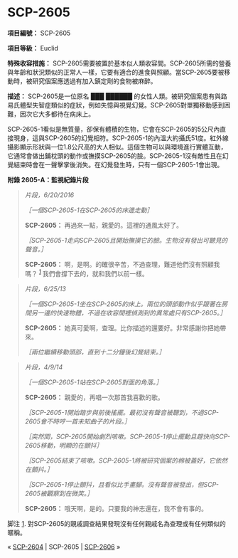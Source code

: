 # SCP-2605
                        


**項目編號：** SCP-2605

**項目等級：** Euclid

**特殊收容措施：** SCP-2605需要被置於基本似人類收容間。SCP-2605所需的營養與年齡和狀況類似的正常人一樣，它要有適合的進食與照顧。當SCP-2605要被移動時，被研究個案應透過有加入鎮定劑的食物被麻醉。

**描述：** SCP-2605是一位原名 ███ ██████ 的女性人類。被研究個案患有與路易氏體型失智症類似的症狀，例如失憶與視覺幻覺。SCP-2605對單獨移動感到困難，因次它大多都待在病床上。

SCP-2605-1看似是無質量，卻保有體積的生物，它會在SCP-2605的5公尺內直接現身，這與SCP-2605的幻覺相符。SCP-2605-1的內溫大約攝氏51度。紅外線攝影顯示形狀與一位1.8公尺高的大人相似。這個生物可以與環境進行實體互動，它通常會做出鋪枕頭的動作或撫摸SCP-2605的臉。SCP-2605-1沒有敵性且在幻覺結束時會在一聲擊掌後消失。在幻覺發生時，只有一個SCP-2605-1會出現。

**附錄 2605-A：監視紀錄片段** 


> *片段，6/20/2016* 
> 
> *［一個SCP-2605-1在SCP-2605的床邊走動］* 
> 
> **SCP-2605：** 再過來一點，親愛的。這裡的通風太好了。
> 
> *［SCP-2605-1走向SCP-2605且開始撫摸它的臉。生物沒有發出可聽見的聲音。］* 
> 
> **SCP-2605：** 啊，是啊。的確很辛苦，不過查理，難道他們沒有照顧我嗎？<sup class='footnoteref'>
 <a shape='rect' class='footnoteref' id='footnoteref-1' href='javascript:;' onclick='WIKIDOT.page.utils.scrollToReference(&apos;footnote-1&apos;)'>1</a>
</sup>我們會撐下去的，就和我們以前一樣。
> 


> *片段，6/25/13* 
> 
> *［一個SCP-2605-1坐在SCP-2605的床上。兩位的頭部動作似乎跟著在房間另一邊的快速物體，不過在收容間裡偵測到的異常處只有SCP-2605。］* 
> 
> **SCP-2605：** 她真可愛啊，查理。比你描述的還要好。非常感謝你把她帶來。
> 
> *［兩位繼續移動頭部，直到十二分鐘後幻覺結束。］* 
> 


> *片段，4/9/14* 
> 
> *［一個SCP-2605-1站在SCP-2605對面的角落。］* 
> 
> **SCP-2605：** 親愛的，再唱一次那首我喜歡的歌。
> 
> *［SCP-2605-1開始踏步與前後搖擺。最初沒有聲音被聽到，不過SCP-2605會不時哼一首未知曲子的片段。］* 
> 
> *［突然間，SCP-2605開始劇烈咳嗽。SCP-2605-1停止擺動且趕快向SCP-2605移動，明顯的在顫抖］* 
> 
> *［SCP-2605結束了咳嗽。SCP-2605-1將被研究個案的棉被蓋好，它依然在顫抖。］* 
> 
> *［SCP-2605-1停止顫抖，且看似比手畫腳。沒有聲音被發出，但SCP-2605被觀察到在微笑。］* 
> 
> **SCP-2605：** 哦天啊，是的。只要我的神志還在，我不會有事的。
> 


脚注
<a shape='rect' href='javascript:;' onclick='WIKIDOT.page.utils.scrollToReference(&apos;footnoteref-1&apos;)'>1</a>. 對SCP-2605的親戚調查結果發現沒有任何親戚名為查理或有任何類似的暱稱。



« [SCP-2604](/scp-2604) | SCP-2605 | <a shape='rect' class='newpage' href='/scp-2606'>SCP-2606</a> »





                    
